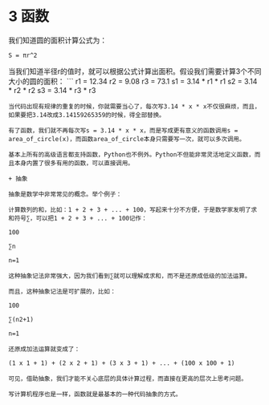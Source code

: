 # 3 函数

我们知道圆的面积计算公式为：
```
S = πr^2
```
当我们知道半径r的值时，就可以根据公式计算出面积。假设我们需要计算3个不同大小的圆的面积：
                   ```
                   r1 = 12.34
                   r2 = 9.08
                   r3 = 73.1
                   s1 = 3.14 * r1 * r1
                   s2 = 3.14 * r2 * r2
                   s3 = 3.14 * r3 * r3
```
当代码出现有规律的重复的时候，你就需要当心了，每次写3.14 * x * x不仅很麻烦，而且，如果要把3.14改成3.14159265359的时候，得全部替换。

有了函数，我们就不再每次写s = 3.14 * x * x，而是写成更有意义的函数调用s = area_of_circle(x)，而函数area_of_circle本身只需要写一次，就可以多次调用。

基本上所有的高级语言都支持函数，Python也不例外。Python不但能非常灵活地定义函数，而且本身内置了很多有用的函数，可以直接调用。

+ 抽象

抽象是数学中非常常见的概念。举个例子：

计算数列的和，比如：1 + 2 + 3 + ... + 100，写起来十分不方便，于是数学家发明了求和符号∑，可以把1 + 2 + 3 + ... + 100记作：

100

∑n

n=1

这种抽象记法非常强大，因为我们看到∑就可以理解成求和，而不是还原成低级的加法运算。

而且，这种抽象记法是可扩展的，比如：

100

∑(n2+1)

n=1

还原成加法运算就变成了：

(1 x 1 + 1) + (2 x 2 + 1) + (3 x 3 + 1) + ... + (100 x 100 + 1)

可见，借助抽象，我们才能不关心底层的具体计算过程，而直接在更高的层次上思考问题。

写计算机程序也是一样，函数就是最基本的一种代码抽象的方式。